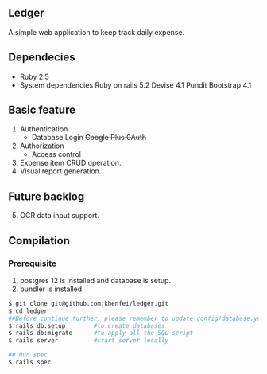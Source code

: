 ## Ledger
A simple web application to keep track daily expense. 

## Dependecies
* Ruby 2.5
* System dependencies
    Ruby on rails 5.2
    Devise 4.1
    Pundit
    Bootstrap 4.1


## Basic feature

1. Authentication
    - Database Login
    ~~Google Plus 0Auth~~
2. Authorization
    - Access control
3. Expense item CRUD operation.
4. Visual report generation.

## Future backlog
5.  OCR data input support.


## Compilation

### Prerequisite
1. postgres 12 is installed and database is setup.
2. bundler is installed.

```bash
$ git clone git@github.com:khenfei/ledger.git
$ cd ledger
##Before continue further, please remember to update config/database.yml to point to your database URL.
$ rails db:setup        #to create databases
$ rails db:migrate      #to apply all the SQL script
$ rails server          #start server locally

## Run spec
$ rails spec
```
